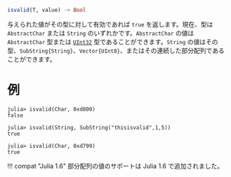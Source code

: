 ```julia
isvalid(T, value) -> Bool
```

与えられた値がその型に対して有効であれば `true` を返します。現在、型は `AbstractChar` または `String` のいずれかです。`AbstractChar` の値は `AbstractChar` 型または [`UInt32`](@ref) 型であることができます。`String` の値はその型、`SubString{String}`、`Vector{UInt8}`、またはその連続した部分配列であることができます。

# 例

```jldoctest
julia> isvalid(Char, 0xd800)
false

julia> isvalid(String, SubString("thisisvalid",1,5))
true

julia> isvalid(Char, 0xd799)
true
```

!!! compat "Julia 1.6"
    部分配列の値のサポートは Julia 1.6 で追加されました。

